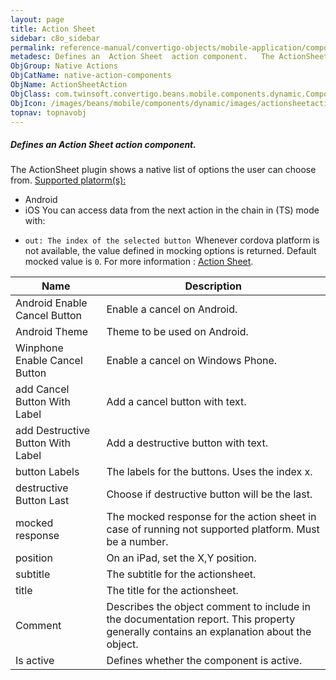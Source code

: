 ```yaml
---
layout: page
title: Action Sheet
sidebar: c8o_sidebar
permalink: reference-manual/convertigo-objects/mobile-application/components/native-action-components/action-sheet/
metadesc: Defines an  Action Sheet  action component.   The ActionSheet plugin shows a native list of options the user can choose from.  Supported platorm(s)   
ObjGroup: Native Actions
ObjCatName: native-action-components
ObjName: ActionSheetAction
ObjClass: com.twinsoft.convertigo.beans.mobile.components.dynamic.ComponentManager$1
ObjIcon: /images/beans/mobile/components/dynamic/images/actionsheetaction_color_32x32.png
topnav: topnavobj
---
```

##### Defines an <i>Action Sheet</i> action component. 
 The ActionSheet plugin shows a native list of options the user can choose from.
<u>Supported platorm(s):</u> 
 - Android
 - iOS
You can access data from the next action in the chain in (TS) mode with: <code>
 - out: The index of the selected button
</code>Whenever cordova platform is not available, the value defined in mocking options is returned.
 Default mocked value is <code>0</code>.
For more information : <a target='_blank' href='https://github.com/EddyVerbruggen/cordova-plugin-actionsheet'>Action Sheet</a>.

Name | Description 
--- | ---
Android Enable Cancel Button | Enable a cancel on Android.
Android Theme | Theme to be used on Android.
Winphone Enable Cancel Button | Enable a cancel on Windows Phone.
add Cancel Button With Label | Add a cancel button with text.
add Destructive Button With Label | Add a destructive button with text.
button Labels | The labels for the buttons. Uses the index x.
destructive Button Last | Choose if destructive button will be the last.
mocked response | The mocked response for the action sheet in case of running not supported platform. Must be a number.
position | On an iPad, set the X,Y position.
subtitle | The subtitle for the actionsheet.
title | The title for the actionsheet.
Comment | Describes the object comment to include in the documentation report.  This property generally contains an explanation about the object. 
Is active | Defines whether the component is active. 

